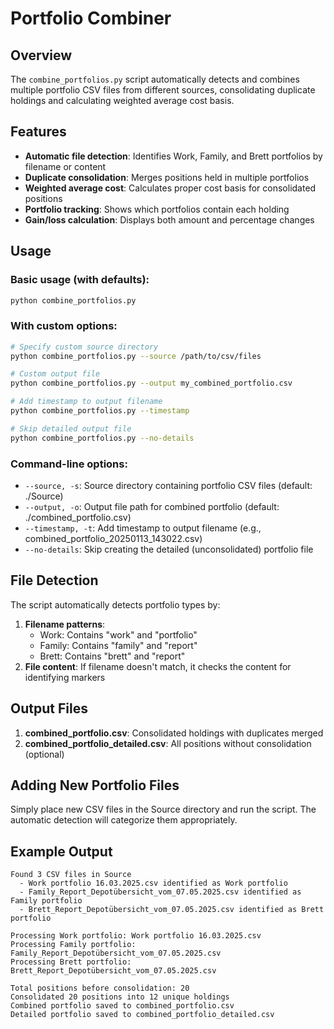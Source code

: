 # Portfolio Combiner

## Overview
The `combine_portfolios.py` script automatically detects and combines multiple portfolio CSV files from different sources, consolidating duplicate holdings and calculating weighted average cost basis.

## Features
- **Automatic file detection**: Identifies Work, Family, and Brett portfolios by filename or content
- **Duplicate consolidation**: Merges positions held in multiple portfolios
- **Weighted average cost**: Calculates proper cost basis for consolidated positions
- **Portfolio tracking**: Shows which portfolios contain each holding
- **Gain/loss calculation**: Displays both amount and percentage changes

## Usage

### Basic usage (with defaults):
```bash
python combine_portfolios.py
```

### With custom options:
```bash
# Specify custom source directory
python combine_portfolios.py --source /path/to/csv/files

# Custom output file
python combine_portfolios.py --output my_combined_portfolio.csv

# Add timestamp to output filename
python combine_portfolios.py --timestamp

# Skip detailed output file
python combine_portfolios.py --no-details
```

### Command-line options:
- `--source, -s`: Source directory containing portfolio CSV files (default: ./Source)
- `--output, -o`: Output file path for combined portfolio (default: ./combined_portfolio.csv)
- `--timestamp, -t`: Add timestamp to output filename (e.g., combined_portfolio_20250113_143022.csv)
- `--no-details`: Skip creating the detailed (unconsolidated) portfolio file

## File Detection
The script automatically detects portfolio types by:
1. **Filename patterns**:
   - Work: Contains "work" and "portfolio"
   - Family: Contains "family" and "report"
   - Brett: Contains "brett" and "report"
2. **File content**: If filename doesn't match, it checks the content for identifying markers

## Output Files
1. **combined_portfolio.csv**: Consolidated holdings with duplicates merged
2. **combined_portfolio_detailed.csv**: All positions without consolidation (optional)

## Adding New Portfolio Files
Simply place new CSV files in the Source directory and run the script. The automatic detection will categorize them appropriately.

## Example Output
```
Found 3 CSV files in Source
  - Work portfolio 16.03.2025.csv identified as Work portfolio
  - Family_Report_Depotübersicht_vom_07.05.2025.csv identified as Family portfolio
  - Brett_Report_Depotübersicht_vom_07.05.2025.csv identified as Brett portfolio

Processing Work portfolio: Work portfolio 16.03.2025.csv
Processing Family portfolio: Family_Report_Depotübersicht_vom_07.05.2025.csv
Processing Brett portfolio: Brett_Report_Depotübersicht_vom_07.05.2025.csv

Total positions before consolidation: 20
Consolidated 20 positions into 12 unique holdings
Combined portfolio saved to combined_portfolio.csv
Detailed portfolio saved to combined_portfolio_detailed.csv
```
